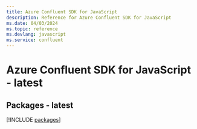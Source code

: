 ```yaml
---
title: Azure Confluent SDK for JavaScript
description: Reference for Azure Confluent SDK for JavaScript
ms.date: 04/03/2024
ms.topic: reference
ms.devlang: javascript
ms.service: confluent
---
```

# Azure Confluent SDK for JavaScript - latest
## Packages - latest
[!INCLUDE [packages](confluent-index.md)]